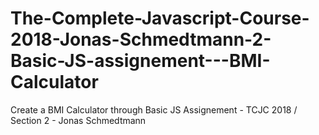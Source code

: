 # The-Complete-Javascript-Course-2018-Jonas-Schmedtmann-2-Basic-JS-assignement---BMI-Calculator
Create a BMI Calculator through Basic JS Assignement - TCJC 2018 / Section 2 - Jonas Schmedtmann 
